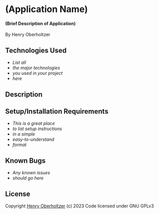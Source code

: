 # (Application Name)

#### (Brief Description of Application)

By Henry Oberholtzer

## Technologies Used

*   _List all_
*   _the major technologies_
*   _you used in your project_
*   _here_

## Description

## Setup/Installation Requirements

*   _This is a great place_
*   _to list setup instructions_
*   _in a simple_
*   _easy-to-understand_
*   _format_

## Known Bugs

*   _Any known issues_
*   _should go here_

## License

Copyright [Henry Oberholtzer](https://www.henryoberholtzer.com/) (c) 2023
Code licensed under GNU GPLv3
